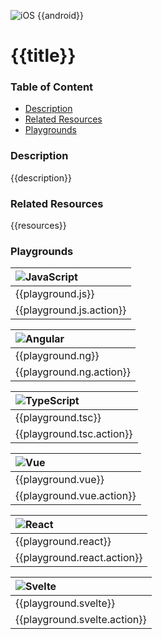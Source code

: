 [JavaScript]: https://img.shields.io/badge/JavaScript-%E2%9C%93-F7DF1E.svg?logo=JavaScript&logoColor=F7DF1E&labelColor=000000
[TypeScript]: https://img.shields.io/badge/TypeScript-%E2%9C%93-007ACC.svg?logo=TypeScript&logoColor=007ACC&labelColor=000000
[Angular]: https://img.shields.io/badge/Angular-%E2%9C%93-DD0031.svg?logo=Angular&logoColor=DD0031&labelColor=000000
[Vue]: https://img.shields.io/badge/Vue.js-%E2%9C%93-4FC08D.svg?logo=Vue.js&logoColor=4FC08D&labelColor=000000
[React]: https://img.shields.io/badge/React-%E2%9C%93-33d8ff.svg?logo=React&logoColor=33d8ff&labelColor=000000
[Svelte]: https://img.shields.io/badge/Svelte-%E2%9C%93-f93e02.svg?logo=Svelte&logoColor=f93e02&labelColor=000000
[iOS]: https://img.shields.io/badge/ios-%E2%9C%93-949393.svg?logo=apple&logoColor=white
[Android]: https://img.shields.io/badge/android-%E2%9C%93-949393.svg?logo=android&logoColor=white


<!-- Platform Support (i.e. ![ios]) -->
![iOS]
{{android}}


<!-- Project Title -->
# {{title}}


### Table of Content
  - [Description](#description)
  - [Related Resources](#related-resources)
  - [Playgrounds](#playgrounds)


<!-- Project description -->
### Description
{{description}}


<!-- 
Reference any related resources here. These could include;
 * Existing video or blog tutorials that create the same project, or inspired it.
 * A live website or app using the behaviour, style, etc.., the app is trying to replicate.
 * Or perhaps a design from somewhere like dribbble.com inspired the project.
-->
### Related Resources
{{resources}}


<!-- Playground Tables -->
### Playgrounds

| ![JavaScript] |
| :--- |
| {{playground.js}} |
| {{playground.js.action}} |

| ![Angular] |
| :--- |
| {{playground.ng}} |
| {{playground.ng.action}} |

| ![TypeScript] |
| :--- |
| {{playground.tsc}} |
| {{playground.tsc.action}} |

| ![Vue] |
| :--- |
| {{playground.vue}} |
| {{playground.vue.action}} |

| ![React] |
| :--- |
| {{playground.react}} |
| {{playground.react.action}} |

| ![Svelte] |
| :--- |
| {{playground.svelte}} |
| {{playground.svelte.action}} |